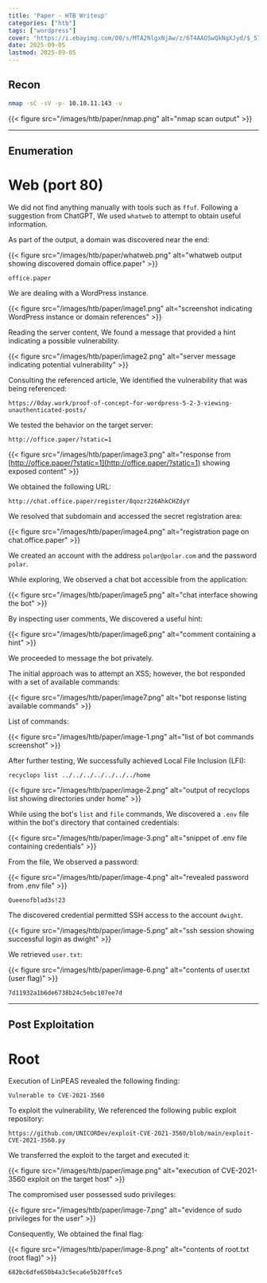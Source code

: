 ```yaml
---
title: 'Paper - HTB Writeup'
categories: ["htb"]
tags: ["wordpress"]
cover: "https://i.ebayimg.com/00/s/MTA2NlgxNjAw/z/6T4AAOSwQkNgXJyd/$_57.JPG?set_id=8800005007"
date: 2025-09-05
lastmod: 2025-09-05
---
```


## Recon

```bash
nmap -sC -sV -p- 10.10.11.143 -v
````

{{< figure src="/images/htb/paper/nmap.png" alt="nmap scan output" >}}

---

## Enumeration

# Web (port 80)

We did not find anything manually with tools such as `ffuf`. Following a suggestion from ChatGPT, We used `whatweb` to attempt to obtain useful information.

As part of the output, a domain was discovered near the end:

{{< figure src="/images/htb/paper/whatweb.png" alt="whatweb output showing discovered domain office.paper" >}}

```
office.paper
```

We are dealing with a WordPress instance.

{{< figure src="/images/htb/paper/image1.png" alt="screenshot indicating WordPress instance or domain references" >}}

Reading the server content, We found a message that provided a hint indicating a possible vulnerability.

{{< figure src="/images/htb/paper/image2.png" alt="server message indicating potential vulnerability" >}}

Consulting the referenced article, We identified the vulnerability that was being referenced:

```
https://0day.work/proof-of-concept-for-wordpress-5-2-3-viewing-unauthenticated-posts/
```

We tested the behavior on the target server:

```
http://office.paper/?static=1
```

{{< figure src="/images/htb/paper/image3.png" alt="response from [http://office.paper/?static=1](http://office.paper/?static=1) showing exposed content" >}}

We obtained the following URL:

```
http://chat.office.paper/register/8qozr226AhkCHZdyY
```

We resolved that subdomain and accessed the secret registration area:

{{< figure src="/images/htb/paper/image4.png" alt="registration page on chat.office.paper" >}}

We created an account with the address `polar@polar.com` and the password `polar`.

While exploring, We observed a chat bot accessible from the application:

{{< figure src="/images/htb/paper/image5.png" alt="chat interface showing the bot" >}}

By inspecting user comments, We discovered a useful hint:

{{< figure src="/images/htb/paper/image6.png" alt="comment containing a hint" >}}

We proceeded to message the bot privately.

The initial approach was to attempt an XSS; however, the bot responded with a set of available commands:

{{< figure src="/images/htb/paper/image7.png" alt="bot response listing available commands" >}}

List of commands:

{{< figure src="/images/htb/paper/image-1.png" alt="list of bot commands screenshot" >}}

After further testing, We successfully achieved Local File Inclusion (LFI):

```
recyclops list ../../../../../../../home
```

{{< figure src="/images/htb/paper/image-2.png" alt="output of recyclops list showing directories under home" >}}

While using the bot's `list` and `file` commands, We discovered a `.env` file within the bot's directory that contained credentials:

{{< figure src="/images/htb/paper/image-3.png" alt="snippet of .env file containing credentials" >}}

From the file, We observed a password:

{{< figure src="/images/htb/paper/image-4.png" alt="revealed password from .env file" >}}

```
Queenofblad3s!23
```

The discovered credential permitted SSH access to the account `dwight`.

{{< figure src="/images/htb/paper/image-5.png" alt="ssh session showing successful login as dwight" >}}

We retrieved `user.txt`:

{{< figure src="/images/htb/paper/image-6.png" alt="contents of user.txt (user flag)" >}}

```
7d11932a1b6de6738b24c5ebc107ee7d
```

---

## Post Exploitation

# Root

Execution of LinPEAS revealed the following finding:

```
Vulnerable to CVE-2021-3560
```

To exploit the vulnerability, We referenced the following public exploit repository:

```
https://github.com/UNICORDev/exploit-CVE-2021-3560/blob/main/exploit-CVE-2021-3560.py
```

We transferred the exploit to the target and executed it:

{{< figure src="/images/htb/paper/image.png" alt="execution of CVE-2021-3560 exploit on the target host" >}}

The compromised user possessed sudo privileges:

{{< figure src="/images/htb/paper/image-7.png" alt="evidence of sudo privileges for the user" >}}

Consequently, We obtained the final flag:

{{< figure src="/images/htb/paper/image-8.png" alt="contents of root.txt (root flag)" >}}

```
682bc6dfe650b4a3c5eca6e5b20ffce5
```
